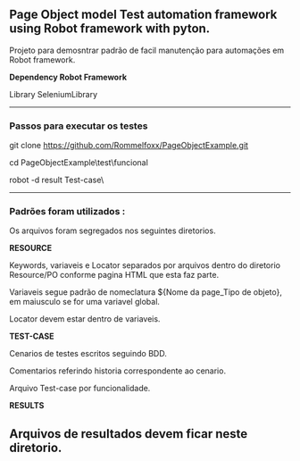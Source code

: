 
## Page Object model Test automation framework using Robot framework with pyton.

Projeto para demosntrar padrão de facil manutenção para automações em Robot framework. 

<b>Dependency Robot Framework</b>

Library SeleniumLibrary

------------------------------------------------------------------------------------------------------------------------------
### Passos para executar os testes

git clone https://github.com/Rommelfoxx/PageObjectExample.git

cd PageObjectExample\test\funcional

robot -d result Test-case\

------------------------------------------------------------------------------------------------------------------------------
### Padrões foram utilizados : 
Os arquivos foram segregados nos seguintes diretorios. 

<b>RESOURCE</b>

Keywords, variaveis e Locator separados por arquivos dentro do diretorio Resource/PO conforme pagina HTML que esta faz parte.

Variaveis segue padrão de nomeclatura ${Nome da page_Tipo de objeto}, em maiusculo se for uma variavel global. 

Locator devem estar dentro de variaveis.

<b>TEST-CASE</b>

Cenarios de testes escritos seguindo BDD.

Comentarios referindo historia correspondente ao cenario.

Arquivo Test-case por funcionalidade.

<b>RESULTS</b>

Arquivos de resultados devem ficar neste diretorio. 
------------------------------------------------------------------------------------------------------------------------------
